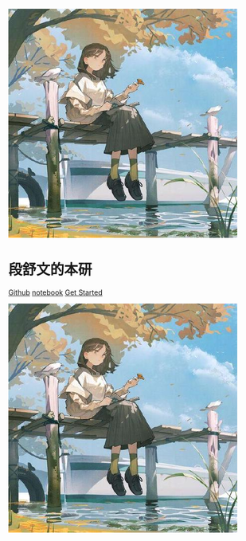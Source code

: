 <!-- entity -->

![logo](logo.jpg)

# 段舒文的本研

[Github](https://github.com/dsw676676/project/tree/change/%E6%9C%AC%E7%A0%94)
[notebook](https://notes.orangex4.cool/?git=github&github=dsw676676/note_3.1)
[Get Started](../速记/本研议题.md)

<!-- background -->
![background](logo.jpg)
